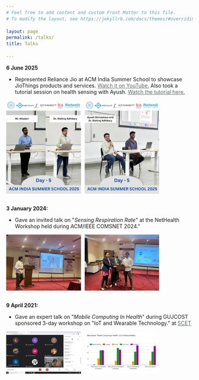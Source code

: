 ```yaml
---
# Feel free to add content and custom Front Matter to this file.
# To modify the layout, see https://jekyllrb.com/docs/themes/#overriding-theme-defaults

layout: page
permalink: /talks/
title: Talks

---
```

<style type="text/css">

	a {
		color: #626964
	}
	a:visited {
		color: #626964
	}
    .talk-image {
    display: flex;
    gap: 10px; /* Optional: spacing between images */
    width: 100%;
    }
    .talk-image img {
        width: 40%; /* Or adjust as needed */
        height: auto;
    }

</style>


**6 June 2025**
- Represented Reliance Jio at ACM India Summer School to showcase JioThings products and services. <a href="https://www.youtube.com/watch?si=0dCo-lysJRFlSMLN&v=UlXkk2kuCO8&feature=youtu.be">Watch it on YouTube.</a> Also took a tutorial session on health sensing with Ayush. <a href="https://www.youtube.com/watch?v=2kbMB18UlzY">Watch the tutorial here.</a>
<div class="talk-image">
        <img src="/images/talks/acm-ss-iitgn-1.jpg" alt="ACM Summer School 1">
        <img src="/images/talks/acm-ss-iitgn-2.jpg" alt="ACM Summer School 2">
</div>
<br>

**3 January 2024:** 
- Gave an invited talk on "*Sensing Respiration Rate*" at the NetHealth Workshop held during ACM/IEEE COMSNET 2024."
<div class="talk-image">
        <img src="/images/talks/comsnet-1.jpg" alt="COMSNET Talk 1">
        <img src="/images/talks/comsnet-2.jpg" alt="COMSNET Talk 2">
</div>
<br>

**9 April 2021:** 
- Gave an expert talk on "*Mobile Computing In Health*" during GUJCOST sponsored 3-day workshop on "IoT and Wearable Technology." at [SCET](https://scet.ac.in/)
<div class="talk-image">
        <img src="/images/yay.png" alt="SCET Talk 1">
        <img src="/images/feedback-scet.png" alt="SCET Talk 2">
</div>





